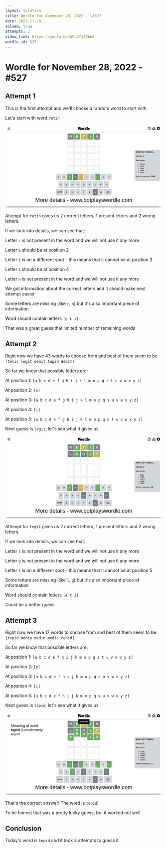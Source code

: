 ```yaml
---
layout: solution
title: Wordle for November 28, 2022 - \#527
date: 2022-11-28
solved: true
attempts: 3
video_link: https://youtu.be/AVu37jZZbW4
wordle_id: 527
---
```


# Wordle for November 28, 2022 - \#527

## Attempt 1

This is the first attempt and we'll choose a random word to start with.

Let's start with word `retin`

![Attempt 1](2022-11-28/attempt-1.png)

Attempt for `retin` gives us 2 correct letters, 1 present letters and 2 wrong letters.

If we look into details, we can see that:

Letter `r` is not present in the word and we will not use it any more

Letter `e` should be at position 2

Letter `t` is on a different spot - this means that it cannot be at position 3

Letter `i` should be at position 4

Letter `n` is not present in the word and we will not use it any more

We got information about the correct letters and it should make next attempt easier

Some letters are missing (like `r`, `n`) but it's also important piece of information

Word should contain letters `[e t i]`

That was a great guess that limited number of remaining words



## Attempt 2

Right now we have 43 words to choose from and best of them seem to be `[telic legit demit tepid debit]`

So far we know that possible letters are:

At position 1: `[a b c d e f g h i j k l m o p q s t u v w x y z]`

At position 2: `[e]`

At position 3: `[a b c d e f g h i j k l m o p q s u v w x y z]`

At position 4: `[i]`

At position 5: `[a b c d e f g h i j k l m o p q s t u v w x y z]`

Next guess is `legit`, let's see what it gives us

![Attempt 2](2022-11-28/attempt-2.png)

Attempt for `legit` gives us 2 correct letters, 1 present letters and 2 wrong letters.

If we look into details, we can see that:

Letter `l` is not present in the word and we will not use it any more

Letter `g` is not present in the word and we will not use it any more

Letter `t` is on a different spot - this means that it cannot be at position 5

Some letters are missing (like `l`, `g`) but it's also important piece of information

Word should contain letters `[e t i]`

Could be a better guess



## Attempt 3

Right now we have 17 words to choose from and best of them seem to be `[tepid media medio medic cebid]`

So far we know that possible letters are:

At position 1: `[a b c d e f h i j k m o p q s t u v w x y z]`

At position 2: `[e]`

At position 3: `[a b c d e f h i j k m o p q s u v w x y z]`

At position 4: `[i]`

At position 5: `[a b c d e f h i j k m o p q s u v w x y z]`

Next guess is `tepid`, let's see what it gives us

![Attempt 3](2022-11-28/attempt-3.png)

That's the correct answer! The word is `tepid`!

To be honest that was a pretty lucky guess, but it worked out well.

## Conclusion

Today's word is `tepid` and it took 3 attempts to guess it

